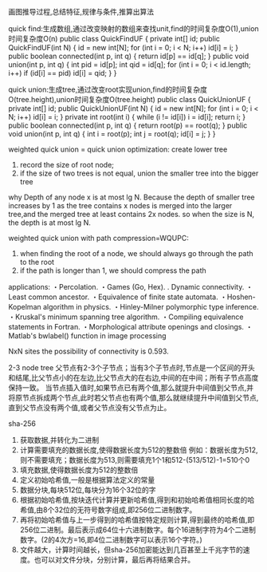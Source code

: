 画图推导过程,总结特征,规律与条件,推算出算法

quick find:生成数组,通过改变映射的数组来查找unit,find的时间复杂度O(1),union时间复杂度O(n)
public class QuickFindUF
{
 private int[] id;
 public QuickFindUF(int N)
 {
 id = new int[N];
 for (int i = 0; i < N; i++)
 id[i] = i;
 }
 public boolean connected(int p, int q)
 { return id[p] == id[q]; }
 public void union(int p, int q)
 {
 int pid = id[p];
 int qid = id[q];
 for (int i = 0; i < id.length; i++)
 if (id[i] == pid) id[i] = qid;
 }
}

quick union:生成tree,通过改变root实现union,find的时间复杂度O(tree.height),union时间复杂度O(tree.height)
public class QuickUnionUF
{
 private int[] id;
 public QuickUnionUF(int N)
 {
 id = new int[N];
 for (int i = 0; i < N; i++) id[i] = i;
 }
 private int root(int i)
 {
 while (i != id[i]) i = id[i];
 return i;
 }
 public boolean connected(int p, int q)
 {
 return root(p) == root(q);
 }
 public void union(int p, int q)
 {
 int i = root(p);
 int j = root(q);
 id[i] = j;
 }
}

weighted quick union = quick union optimization: create lower tree
1. record the size of root node;
2. if the size of two trees is not equal, union the smaller tree into the bigger tree

why  Depth of any node x is at most lg N.
Because the depth of smaller tree increases by 1 as the tree contains x nodes is merged into the larger tree,and the merged tree at least contains 2x nodes. so when the size is N, the depth is at most lg N.

weighted quick union with path compression=WQUPC:
1. when finding the root of a node, we should always go through the path to the root
2. if the path is longer than 1, we should compress the path

applications:
・Percolation.
・Games (Go, Hex).
. Dynamic connectivity.
・Least common ancestor.
・Equivalence of finite state automata.
・Hoshen-Kopelman algorithm in physics.
・Hinley-Milner polymorphic type inference.
・Kruskal's minimum spanning tree algorithm.
・Compiling equivalence statements in Fortran.
・Morphological attribute openings and closings.
・Matlab's bwlabel() function in image processing

NxN sites the possibility of connectivity is 0.593.

2-3 node tree
父节点有2-3个子节点；当有3个子节点时,节点是一个区间的开头和结尾,比父节点小的在左边,比父节点大的在右边,中间的在中间；所有子节点高度保持一致。
当节点插入值时,如果节点已有两个值,那么就提升中间值到父节点,并将原节点拆成两个节点,此时若父节点也有两个值,那么就继续提升中间值到父节点,直到父节点没有两个值,或者父节点没有父节点为止。

sha-256
1. 获取数据,并转化为二进制
2. 计算需要填充的数据长度,使得数据长度为512的整数倍 例如：数据长度为512,则不需要填充；数据长度为513,则需要填充1个1和512-(513/512)-1=510个0
3. 填充数据,使得数据长度为512的整数倍
4. 定义初始哈希值,一般是根据算法定义的常量
5. 数据分块,每块512位,每块分为16个32位的字
6. 根据初始哈希值,按块迭代计算并更新哈希值,得到和初始哈希值相同长度的哈希值,由8个32位的无符号数字组成,即256位二进制数字。
7. 再将初始哈希值与上一步得到的哈希值按特定规则计算,得到最终的哈希值,即256位二进制。最后表示成64位十六进制数字。每个16进制字符为4个二进制数字。(2的4次方=16,即4位二进制数字可以表示16个字符。)
8. 文件越大，计算时间越长，但sha-256加密能达到几百甚至上千兆字节的速度。也可以对文件分块，分别计算，最后再将结果合并。
